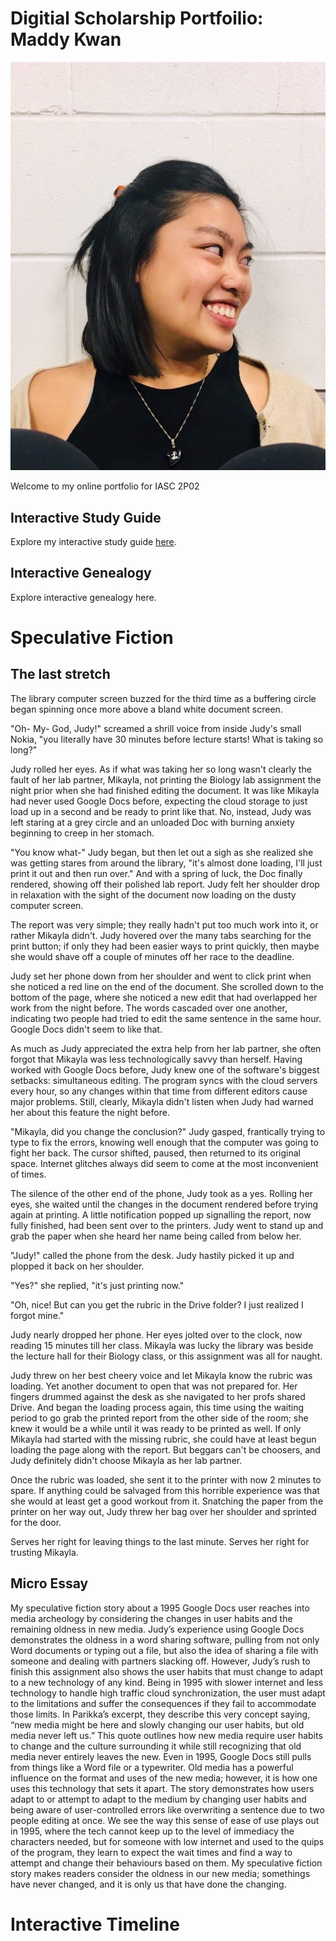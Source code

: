 # Digitial Scholarship Portfoilio: Maddy Kwan

![](IMG_20191015_212559_847.jpg)

Welcome to my online portfolio for IASC 2P02

## Interactive Study Guide

Explore my interactive study guide [here](2P02Team1InteractiveStudyGuide.html).

## Interactive Genealogy

Explore interactive genealogy here.

# Speculative Fiction

## The last stretch

  The library computer screen buzzed for the third time as a buffering circle began spinning once more above a bland white document screen. 
  
  "Oh- My- God, Judy!" screamed a shrill voice from inside Judy's small Nokia, "you literally have 30 minutes before lecture starts! What is taking so long?"
  
  Judy rolled her eyes. As if what was taking her so long wasn't clearly the fault of her lab partner, Mikayla, not printing the Biology lab assignment the night prior when she had finished editing the document. It was like Mikayla had never used Google Docs before, expecting the cloud storage to just load up in a second and be ready to print like that. No, instead, Judy was left staring at a grey circle and an unloaded Doc with burning anxiety beginning to creep in her stomach.
  
  "You know what-" Judy began, but then let out a sigh as she realized she was getting stares from around the library, "it's almost done loading, I'll just print it out and then run over." And with a spring of luck, the Doc finally rendered, showing off their polished lab report. Judy felt her shoulder drop in relaxation with the sight of the document now loading on the dusty computer screen.
  
  The report was very simple; they really hadn't put too much work into it, or rather Mikayla didn't. Judy hovered over the many tabs searching for the print button; if only they had been easier ways to print quickly, then maybe she would shave off a couple of minutes off her race to the deadline.
  
  Judy set her phone down from her shoulder and went to click print when she noticed a red line on the end of the document. She scrolled down to the bottom of the page, where she noticed a new edit that had overlapped her work from the night before. The words cascaded over one another, indicating two people had tried to edit the same sentence in the same hour. Google Docs didn't seem to like that. 
  
  As much as Judy appreciated the extra help from her lab partner, she often forgot that Mikayla was less technologically savvy than herself. Having worked with Google Docs before, Judy knew one of the software's biggest setbacks: simultaneous editing. The program syncs with the cloud servers every hour, so any changes within that time from different editors cause major problems. Still, clearly, Mikayla didn't listen when Judy had warned her about this feature the night before.
  
  "Mikayla, did you change the conclusion?" Judy gasped, frantically trying to type to fix the errors, knowing well enough that the computer was going to fight her back. The cursor shifted, paused, then returned to its original space. Internet glitches always did seem to come at the most inconvenient of times. 
  
  The silence of the other end of the phone, Judy took as a yes. Rolling her eyes, she waited until the changes in the document rendered before trying again at printing. A little notification popped up signalling the report, now fully finished, had been sent over to the printers. Judy went to stand up and grab the paper when she heard her name being called from below her.
  
  "Judy!" called the phone from the desk. Judy hastily picked it up and plopped it back on her shoulder.
  
  "Yes?" she replied, "it's just printing now."
  
  "Oh, nice! But can you get the rubric in the Drive folder? I just realized I forgot mine."
  
  Judy nearly dropped her phone. Her eyes jolted over to the clock, now reading 15 minutes till her class. Mikayla was lucky the library was beside the lecture hall for their Biology class, or this assignment was all for naught. 
  
  Judy threw on her best cheery voice and let Mikayla know the rubric was loading. Yet another document to open that was not prepared for. Her fingers drummed against the desk as she navigated to her profs shared Drive. And began the loading process again, this time using the waiting period to go grab the printed report from the other side of the room; she knew it would be a while until it was ready to be printed as well. If only Mikayla had started with the missing rubric, she could have at least begun loading the page along with the report. But beggars can't be choosers, and Judy definitely didn't choose Mikayla as her lab partner.
  
  Once the rubric was loaded, she sent it to the printer with now 2 minutes to spare. If anything could be salvaged from this horrible experience was that she would at least get a good workout from it. Snatching the paper from the printer on her way out, Judy threw her bag over her shoulder and sprinted for the door.
  
  Serves her right for leaving things to the last minute. Serves her right for trusting Mikayla.


## Micro Essay

  My speculative fiction story about a 1995 Google Docs user reaches into media archeology by considering the changes in user habits and the remaining oldness in new media. Judy’s experience using Google Docs demonstrates the oldness in a word sharing software, pulling from not only Word documents or typing out a file, but also the idea of sharing a file with someone and dealing with partners slacking off. However, Judy’s rush to finish this assignment also shows the user habits that must change to adapt to a new technology of any kind. Being in 1995 with slower internet and less technology to handle high traffic cloud synchronization, the user must adapt to the limitations and suffer the consequences if they fail to accommodate those limits. In Parikka’s excerpt, they describe this very concept saying, “new media might be here and slowly changing our user habits, but old media never left us.” This quote outlines how new media require user habits to change and the culture surrounding it while still recognizing that old media never entirely leaves the new. Even in 1995, Google Docs still pulls from things like a Word file or a typewriter. Old media has a powerful influence on the format and uses of the new media; however, it is how one uses this technology that sets it apart. The story demonstrates how users adapt to or attempt to adapt to the medium by changing user habits and being aware of user-controlled errors like overwriting a sentence due to two people editing at once. We see the way this sense of ease of use plays out in 1995, where the tech cannot keep up to the level of immediacy the characters needed, but for someone with low internet and used to the quips of the program, they learn to expect the wait times and find a way to attempt and change their behaviours based on them. My speculative fiction story makes readers consider the oldness in our new media; somethings have never changed, and it is only us that have done the changing.


# Interactive Timeline
